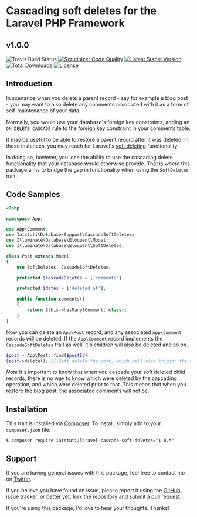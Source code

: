 # Cascading soft deletes for the Laravel PHP Framework
## v1.0.0

![Travis Build Status](https://travis-ci.org/michaeldyrynda/laravel-cascade-soft-deletes.svg?branch=master)
[![Scrutinizer Code Quality](https://scrutinizer-ci.com/g/michaeldyrynda/laravel-cascade-soft-deletes/badges/quality-score.png?b=master)](https://scrutinizer-ci.com/g/michaeldyrynda/laravel-cascade-soft-deletes/?branch=master)
[![Latest Stable Version](https://poser.pugx.org/iatstuti/laravel-cascade-soft-deletes/v/stable)](https://packagist.org/packages/iatstuti/laravel-cascade-soft-deletes)
[![Total Downloads](https://poser.pugx.org/iatstuti/laravel-cascade-soft-deletes/downloads)](https://packagist.org/packages/iatstuti/laravel-cascade-soft-deletes)
[![License](https://poser.pugx.org/iatstuti/laravel-cascade-soft-deletes/license)](https://packagist.org/packages/iatstuti/laravel-cascade-soft-deletes)

## Introduction

In scenarios when you delete a parent record - say for example a blog post - you may want to also delete any comments associated with it as a form of self-maintenance of your data.

Normally, you would use your database's foreign key constraints, adding an `ON DELETE CASCADE` rule to the foreign key constraint in your comments table.

It may be useful to be able to restore a parent record after it was deleted. In those instances, you may reach for Laravel's [soft deleting](https://laravel.com/docs/5.2/eloquent#soft-deleting) functionality.

In doing so, however, you lose the ability to use the cascading delete functionality that your database would otherwise provide. That is where this package aims to bridge the gap in functionality when using the `SoftDeletes` trait.

## Code Samples

```php
<?php

namespace App;

use App\Comment;
use Iatstuti\Database\Support\CascadeSoftDeletes;
use Illuminate\Database\Eloquent\Model;
use Illuminate\Database\Eloquent\SoftDeletes;

class Post extends Model
{
    use SoftDeletes, CascadeSoftDeletes;

    protected $cascadeDeletes = ['comments'];

	protected $dates = ['deleted_at'];

    public function comments()
    {
        return $this->hasMany(Comment::class);
    }
}    
```

Now you can delete an `App\Post` record, and any associated `App\Comment` records will be deleted. If the `App\Comment` record implements the `CascadeSoftDeletes` trait as well, it's children will also be deleted and so on.

```php
$post = App\Post::find($postId)
$post->delete(); // Soft delete the post, which will also trigger the delete() method on any comments and their children.
```

*Note* It's important to know that when you cascade your soft deleted child records, there is no way to know which were deleted by the cascading operation, and which were deleted prior to that. This means that when you restore the blog post, the associated comments will not be.

## Installation

This trait is installed via [Composer](http://getcomposer.org/). To install, simply add to your `composer.json` file:

```
$ composer require iatstuti/laravel-cascade-soft-deletes="1.0.*"
```

## Support

If you are having general issues with this package, feel free to contact me on [Twitter](https://twitter.com/michaeldyrynda).

If you believe you have found an issue, please report it using the [GitHub issue tracker](https://github.com/michaeldyrynda/laravel-cascade-soft-deletes/issues), or better yet, fork the repository and submit a pull request.

If you're using this package, I'd love to hear your thoughts. Thanks!
